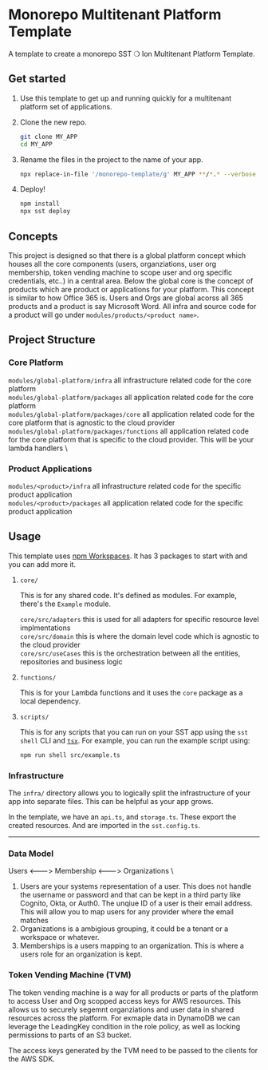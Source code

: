# Monorepo Multitenant Platform Template

A template to create a monorepo SST ❍ Ion Multitenant Platform Template.

## Get started

1. Use this template to get up and running quickly for a multitenant platform set of applications.

2. Clone the new repo.

   ```bash
   git clone MY_APP
   cd MY_APP
   ```

3. Rename the files in the project to the name of your app.

   ```bash
   npx replace-in-file '/monorepo-template/g' MY_APP **/*.* --verbose
   ```

4. Deploy!

   ```bash
   npm install
   npx sst deploy
   ```

## Concepts

This project is designed so that there is a global platform concept which houses all the core components (users, organziations, user org membership, token vending machine to scope user and org specific credentials, etc..) in a central area. Below the global core is the concept of products which are product or applications for your platform. This concept is similar to how Office 365 is. Users and Orgs are global acorss all 365 products and a product is say Microsoft Word. All infra and source code for a product will go under `modules/products/<product name>`.

## Project Structure

### Core Platform

`modules/global-platform/infra` all infrastructure related code for the core platform \
`modules/global-platform/packages` all application related code for the core platform \
`modules/global-platform/packages/core` all application related code for the core platform that is agnostic to the cloud provider \
`modules/global-platform/packages/functions` all application related code for the core platform that is specific to the cloud provider. This will be your lambda handlers \

### Product Applications

`modules/<product>/infra` all infrastructure related code for the specific product application \
`modules/<product>/packages` all application related code for the specific product application

## Usage

This template uses [npm Workspaces](https://docs.npmjs.com/cli/v8/using-npm/workspaces). It has 3 packages to start with and you can add more it.

1. `core/`

   This is for any shared code. It's defined as modules. For example, there's the `Example` module.

   `core/src/adapters` this is used for all adapters for specific resource level implmentations\
   `core/src/domain` this is where the domain level code which is agnostic to the cloud provider\
   `core/src/useCases` this is the orchestration between all the entities, repositories and business logic

2. `functions/`

   This is for your Lambda functions and it uses the `core` package as a local dependency.

3. `scripts/`

   This is for any scripts that you can run on your SST app using the `sst shell` CLI and [`tsx`](https://www.npmjs.com/package/tsx). For example, you can run the example script using:

   ```bash
   npm run shell src/example.ts
   ```

### Infrastructure

The `infra/` directory allows you to logically split the infrastructure of your app into separate files. This can be helpful as your app grows.

In the template, we have an `api.ts`, and `storage.ts`. These export the created resources. And are imported in the `sst.config.ts`.

---

### Data Model

Users <---> Membership <---> Organizations \

1. Users are your systems representation of a user. This does not handle the username or password and that can be kept in a third party like Cognito, Okta, or Auth0. The unqiue ID of a user is their email address. This will allow you to map users for any provider where the email matches
2. Organizations is a ambigious grouping, it could be a tenant or a workspace or whatever.
3. Memberships is a users mapping to an organization. This is where a users role for an organization is kept.

### Token Vending Machine (TVM)

The token vending machine is a way for all products or parts of the platform to access User and Org scopped access keys for AWS resources. This allows us to securely segemnt organziations and user data in shared resources across the platform. For exmaple data in DynamoDB we can leverage the LeadingKey condition in the role policy, as well as locking permissions to parts of an S3 bucket.

The access keys generated by the TVM need to be passed to the clients for the AWS SDK.
